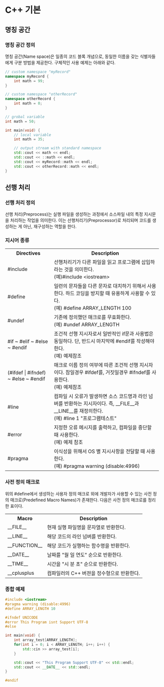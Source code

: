 <h1>C++ 기본</h1>

<h2>명칭 공간</h2>

<h3>명칭 공간 정의</h3>
<p>명칭 공간(Name space)은 일종의 코드 블록 개념으로, 동일한 이름을 갖는 식별자들에게 구분 방법을 제공한다. 구체적인 사용 예제는 아래와 같다.</p>

```cpp
// custom namespace "myRecord"
namespace myRecord {
    int math = 99;
}

// custom namespace "otherRecord"
namespace otherRecord {
    int math = 0;
}

// grobal variable
int math = 50;

int main(void) {
    // local variable
    int math = 35;

    // output stream with standard namespace 
    std::cout << math << endl;
    std::cout << ::math << endl;
    std::cout << myRecord::math << endl;
    std::cout << otherRecord::math << endl;
}

```

<h2>선행 처리</h2>

<h3>선행 처리 정의</h3>
<p>선행 처리(Preprocess)는 실행 파일을 생성하는 과정에서 소스파일 내의 특정 지시문을 처리하는 작업을 의미한다. 이는 선행처리기(Preprocessor)로 처리되며 코드를 생성하는 게 아닌, 재구성하는 역할을 한다.</p>

<h3>지시어 종류</h3>
<table>
    <th>Directives</th>
    <th>Description</th>
    <tr>
        <td>#include</td>
        <td>선행처리기가 다른 파일을 읽고 프로그램에 삽입하라는 것을 의미한다.<br>(예)#include &lt;iostream&gt;</td>
    </tr>
    <tr>
        <td>#define</td>
        <td>일련의 문자들을 다른 문자로 대치하기 위해서 사용한다. 하드 코딩을 방지할 때 유용하게 사용할 수 있다.<br>(예) #define ARRAY_LENGTH 100</td>
    </tr>
    <tr>
        <td>#undef</td>
        <td>기존에 정의했던 매크로를 무효화한다.<br>(예) #undef ARRAY_LENGTH</td>
    </tr>
    <tr>
        <td>#if ~ #elif ~ #else ~ #endif</td>
        <td>조건적 선행 지시자로서 일반적인 if문과 사용법은 동일하다. 단, 반드시 마지막에 #endif를 작성해야 한다.<br>(예) 예제참조</td>
    </tr>
    <tr>
        <td>(#ifdef | #ifndef) ~ #else ~ #endif</td>
        <td>매크로 이름 정의 여부에 따른 조건적 선행 지시자이다. 참일경우 #ifdef를, 거짓일경우 #ifndef를 사용한다.<br>(예) 예제참조</td>
    </tr>
    <tr>
        <td>#line</td>
        <td>컴파일 시 오류가 발생하면 소스 코드명과 라인 넘버를 반환하는 지시자이다. 즉, __FILE__과 __LINE__를 재정의한다.<br>(예) #line 1 "프로그램테스트"</td>
    </tr>
    <tr>
        <td>#error</td>
        <td>지정한 오류 메시지를 출력하고, 컴파일을 중단할 때 사용한다.<br>(예) 예제 참조</td>
    </tr>
    <tr>
        <td>#pragma</td>
        <td>이식성을 위해서 OS 별 지시사항을 전달할 때 사용한다.<br>(예) #pragma warning (disable:4996)</td>
    </tr>
</table>

<h3>사전 정의 매크로</h3>
<p>위의 #define에서 생성하는 사용자 정의 매크로 외에 개발자가 사용할 수 있는 사전 정의 매크로(Predefined Macro Names)가 존재한다. 다음은 사전 정의 매크로를 정리한 표이다.</p>

<table>
    <th>Macro</th>
    <th>Description</th>
    <tr>
        <td>__FILE__</td>
        <td>현재 실행 파일명을 문자열로 반환한다.</td>
    </tr>
    <tr>
        <td>__LINE__</td>
        <td>해당 코드의 라인 넘버를 반환한다.</td>
    </tr>
    <tr>
        <td>__FUNCTION__</td>
        <td>해당 코드가 실행하는 함수명을 반환한다.</td>
    </tr>
    <tr>
        <td>__DATE__</td>
        <td>날짜를 "월 일 연도" 순으로 반환한다. </td>
    </tr>
    <tr>
        <td>__TIME__</td>
        <td>시간을 "시 분 초" 순으로 반환한다.</td>
    </tr>
    <tr>
        <td>__cplusplus</td>
        <td>컴파일러의 C++ 버젼을 정수형으로 반환한다.</td>
    </tr>
</table>

<h3>종합 예제</h3>

```cpp
#include <iostream>
#pragma warning (disable:4996)
#define ARRAY_LENGTH 10

#ifndef UNICODE
#error This Program isnt Support UTF-8
#else

int main(void) {    
    int array_test[ARRAY_LENGTH];
    for(int i = 0; i < ARRAY_LENGTH; i++; i++) {
        std::cin >> array_test[i];
    }

    std::cout << "This Program Support UTF-8" << std::endl;
    std::cout << __DATE__ << std::endl;
}

#endif
```